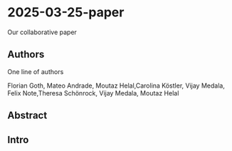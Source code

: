 # 2025-03-25-paper
Our collaborative paper

## Authors
One line of authors

Florian Goth, Mateo Andrade, Moutaz Helal,Carolina Köstler, Vijay Medala, Felix Note,Theresa Schönrock, Vijay Medala, Moutaz Helal

## Abstract

## Intro


